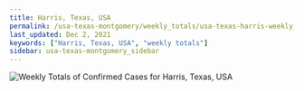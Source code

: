 ```yaml
---
title: Harris, Texas, USA
permalink: /usa-texas-montgomery/weekly_totals/usa-texas-harris-weekly_totals.html
last_updated: Dec 2, 2021
keywords: ["Harris, Texas, USA", "weekly totals"]
sidebar: usa-texas-montgomery_sidebar
---
```


![Weekly Totals of Confirmed Cases for Harris, Texas, USA](/covid_tracker/images/graphs/usa-texas-harris-weekly_totals_graph.png)
